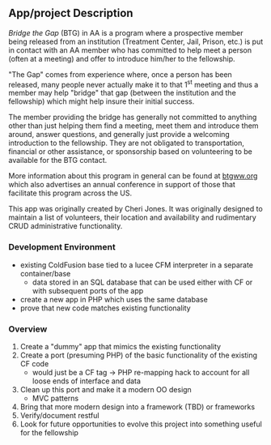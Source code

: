 ## App/project Description
*Bridge the Gap* (BTG) in AA is a program where a prospective member being
released from an institution (Treatment Center, Jail, Prison, etc.) is put
in contact with an AA member who has committed to help meet a person (often 
at a meeting) and offer to introduce him/her to the fellowship. 

"The Gap" comes from experience where, once a person has been released, many people
never actually make it to that 1<sup>st</sup> meeting and thus a member
may help "bridge" that gap (between the institution and the fellowship)
which might help insure their initial success.

The member providing the bridge 
has generally not committed to anything other than just
helping them find a meeting, meet them and introduce them around, answer
questions, and
generally just provide a welcoming introduction to the fellowship. They
are not obligated to transportation, financial or other assistance, or
sponsorship based on volunteering to be available for the BTG contact.

More information about this program in general can be found at [btgww.org]() 
which also advertises an annual conference in support of those that
facilitate this program across the US.

This app was originally created by Cheri Jones. It was originally designed
to maintain a list of volunteers, their location and availability and
rudimentary CRUD administrative functionality.
### Development Environment
- existing ColdFusion base tied to a lucee CFM interpreter in a
separate container/base
   - data stored in an SQL database that can be used either with CF or with
subsequent ports of the app
- create a new app in PHP which uses the same database
- prove that new code matches existing functionality
### Overview
1. Create a "dummy" app that mimics the existing functionality
2. Create a port (presuming PHP) of the basic functionality of the existing CF
code
   - would just be a CF tag -> PHP re-mapping hack to account for all loose ends
of interface and data
3. Clean up this port and make it a modern OO design
   - MVC patterns
4. Bring that more modern design into a framework (TBD) or frameworks
5. Verify/document restful 
6. Look for future opportunities to evolve this project into something
useful for the fellowship
